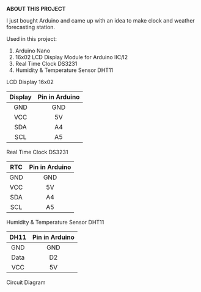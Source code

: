 
**ABOUT THIS PROJECT**

I just bought Arduino and came up with an idea to make clock and weather forecasting station.





Used in this project:
1. Arduino Nano
2. 16x02 LCD Display Module for Arduino IIC/I2 
3. Real Time Clock DS3231
4. Humidity & Temperature Sensor DHT11


LCD Display 16x02 

| Display | Pin in Arduino  |
| :-----: | :-: |
| GND | GND |
| VCC | 5V |
| SDA | A4 |
| SCL | A5 |


Real Time Clock DS3231

| RTC | Pin in Arduino  |
| :-----: | :-: |
| GND | GND |
| VCC | 5V |
| SDA | A4 |
| SCL | A5 |


Humidity & Temperature Sensor DHT11

| DH11 | Pin in Arduino  |
| :-----: | :-: |
| GND | GND |
| Data | D2 |
| VCC | 5V |


Circuit Diagram